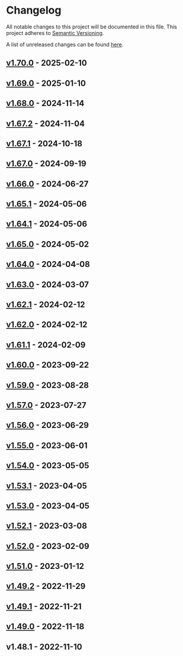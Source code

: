 # Changelog
All notable changes to this project will be documented in this file.
This project adheres to [Semantic Versioning](http://semver.org/spec/v2.0.0.html).

A list of unreleased changes can be found [here](https://github.com/SAP/ui5-manifest/compare/v1.70.0...HEAD).

<a name="v1.70.0"></a>
## [v1.70.0] - 2025-02-10

<a name="v1.69.0"></a>
## [v1.69.0] - 2025-01-10

<a name="v1.68.0"></a>
## [v1.68.0] - 2024-11-14

<a name="v1.67.2"></a>
## [v1.67.2] - 2024-11-04

<a name="v1.67.1"></a>
## [v1.67.1] - 2024-10-18

<a name="v1.67.0"></a>
## [v1.67.0] - 2024-09-19

<a name="v1.66.0"></a>
## [v1.66.0] - 2024-06-27

<a name="v1.65.1"></a>
## [v1.65.1] - 2024-05-06

<a name="v1.64.1"></a>
## [v1.64.1] - 2024-05-06

<a name="v1.65.0"></a>
## [v1.65.0] - 2024-05-02

<a name="v1.64.0"></a>
## [v1.64.0] - 2024-04-08

<a name="v1.63.0"></a>
## [v1.63.0] - 2024-03-07

<a name="v1.62.1"></a>
## [v1.62.1] - 2024-02-12

<a name="v1.62.0"></a>
## [v1.62.0] - 2024-02-12

<a name="v1.61.1"></a>
## [v1.61.1] - 2024-02-09

<a name="v1.60.0"></a>
## [v1.60.0] - 2023-09-22

<a name="v1.59.0"></a>
## [v1.59.0] - 2023-08-28

<a name="v1.57.0"></a>
## [v1.57.0] - 2023-07-27

<a name="v1.56.0"></a>
## [v1.56.0] - 2023-06-29

<a name="v1.55.0"></a>
## [v1.55.0] - 2023-06-01

<a name="v1.54.0"></a>
## [v1.54.0] - 2023-05-05

<a name="v1.53.1"></a>
## [v1.53.1] - 2023-04-05

<a name="v1.53.0"></a>
## [v1.53.0] - 2023-04-05

<a name="v1.52.1"></a>
## [v1.52.1] - 2023-03-08

<a name="v1.52.0"></a>
## [v1.52.0] - 2023-02-09

<a name="v1.51.0"></a>
## [v1.51.0] - 2023-01-12

<a name="v1.49.2"></a>
## [v1.49.2] - 2022-11-29

<a name="v1.49.1"></a>
## [v1.49.1] - 2022-11-21

<a name="v1.49.0"></a>
## [v1.49.0] - 2022-11-18

<a name="v1.48.1"></a>
## v1.48.1 - 2022-11-10

[v1.70.0]: https://github.com/SAP/ui5-manifest/compare/v1.69.0...v1.70.0
[v1.69.0]: https://github.com/SAP/ui5-manifest/compare/v1.68.0...v1.69.0
[v1.68.0]: https://github.com/SAP/ui5-manifest/compare/v1.67.2...v1.68.0
[v1.67.2]: https://github.com/SAP/ui5-manifest/compare/v1.67.1...v1.67.2
[v1.67.1]: https://github.com/SAP/ui5-manifest/compare/v1.67.0...v1.67.1
[v1.67.0]: https://github.com/SAP/ui5-manifest/compare/v1.66.0...v1.67.0
[v1.66.0]: https://github.com/SAP/ui5-manifest/compare/v1.65.1...v1.66.0
[v1.65.1]: https://github.com/SAP/ui5-manifest/compare/v1.64.1...v1.65.1
[v1.64.1]: https://github.com/SAP/ui5-manifest/compare/v1.65.0...v1.64.1
[v1.65.0]: https://github.com/SAP/ui5-manifest/compare/v1.64.0...v1.65.0
[v1.64.0]: https://github.com/SAP/ui5-manifest/compare/v1.63.0...v1.64.0
[v1.63.0]: https://github.com/SAP/ui5-manifest/compare/v1.62.1...v1.63.0
[v1.62.1]: https://github.com/SAP/ui5-manifest/compare/v1.62.0...v1.62.1
[v1.62.0]: https://github.com/SAP/ui5-manifest/compare/v1.61.1...v1.62.0
[v1.61.1]: https://github.com/SAP/ui5-manifest/compare/v1.60.0...v1.61.1
[v1.60.0]: https://github.com/SAP/ui5-manifest/compare/v1.59.0...v1.60.0
[v1.59.0]: https://github.com/SAP/ui5-manifest/compare/v1.57.0...v1.59.0
[v1.57.0]: https://github.com/SAP/ui5-manifest/compare/v1.56.0...v1.57.0
[v1.56.0]: https://github.com/SAP/ui5-manifest/compare/v1.55.0...v1.56.0
[v1.55.0]: https://github.com/SAP/ui5-manifest/compare/v1.54.0...v1.55.0
[v1.54.0]: https://github.com/SAP/ui5-manifest/compare/v1.53.1...v1.54.0
[v1.53.1]: https://github.com/SAP/ui5-manifest/compare/v1.53.0...v1.53.1
[v1.53.0]: https://github.com/SAP/ui5-manifest/compare/v1.52.1...v1.53.0
[v1.52.1]: https://github.com/SAP/ui5-manifest/compare/v1.52.0...v1.52.1
[v1.52.0]: https://github.com/SAP/ui5-manifest/compare/v1.51.0...v1.52.0
[v1.51.0]: https://github.com/SAP/ui5-manifest/compare/v1.49.2...v1.51.0
[v1.49.2]: https://github.com/SAP/ui5-manifest/compare/v1.49.1...v1.49.2
[v1.49.1]: https://github.com/SAP/ui5-manifest/compare/v1.49.0...v1.49.1
[v1.49.0]: https://github.com/SAP/ui5-manifest/compare/v1.48.1...v1.49.0
